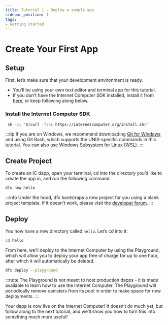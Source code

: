```yaml
---
title: Tutorial 1 - Deploy a sample app
sidebar_position: 1
tags:
- Getting started
---
```


# Create Your First App

## Setup

First, let’s make sure that your development environment is ready.

* You’ll be using your own text editor and terminal app for this tutorial.
* If you don’t have the Internet Computer SDK installed, install it
  from [here](https://internetcomputer.org/docs/current/developer-docs/build/install-upgrade-remove), or keep following
  along below.

### Install the Internet Computer SDK

```bash
 sh -ci "$(curl -fsSL https://internetcomputer.org/install.sh)"
```

:::tip
If you are on Windows, we recommend downloading [Git for Windows](https://gitforwindows.org/) and using Git Bash, which
supports the UNIX-specific commands in this tutorial. You can also
use [Windows Subsystem for Linux (WSL)](https://docs.microsoft.com/en-us/windows/wsl/install-win10).
:::

## Create Project

To create an IC dapp, open your terminal, cd into the directory you’d like to create the app in, and run the following
command:

```bash
dfx new hello
```

:::info
Under the hood, dfx bootstraps a new project for you using a blank project template. If it doesn’t work, please visit
the [developer forum](https://forum.dfinity.org).
:::

## Deploy

You now have a new directory called `hello`. Let’s cd into it:

```bash
cd hello
```

From here, we’ll deploy to the Internet Computer by using the Playground, which will allow you to deploy your app free
of charge for up to one hour, after which it will automatically be deleted.

```bash
dfx deploy --playground
```

:::note
The Playground is not meant to host production dapps - it is made available to learn how to use the Internet
Computer. The Playground will periodically remove canisters from its pool in order to make space for new
deployments.
:::

Your dapp is now live on the Internet Computer! It doesn’t do much yet, but follow along to the next tutorial, and we’ll
show you how to turn this into something much more useful!
